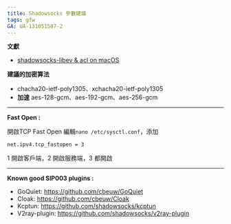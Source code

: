 ```yaml
---
title: Shadowsocks 參數建議
tags: gfw
GA: UA-131051587-2
---
```


**文獻**
* [shadowsocks-libev & acl on macOS](https://placeless.net/blog/shadowsocks-libev-&-acl-on-macos)

**建議的加密算法**
* chacha20-ietf-poly1305、xchacha20-ietf-poly1305
* **加速** aes-128-gcm、aes-192-gcm、aes-256-gcm

---

**Fast Open :**

開啟TCP Fast Open
編輯```nano /etc/sysctl.conf```，添加
```
net.ipv4.tcp_fastopen = 3
```
1 開啟客戶端，2 開啟服務端，3 都開啟

---

**Known good SIP003 plugins :**
* GoQuiet: https://github.com/cbeuw/GoQuiet
* Cloak: https://github.com/cbeuw/Cloak
* Kcptun: https://github.com/shadowsocks/kcptun
* V2ray-plugin: https://github.com/shadowsocks/v2ray-plugin